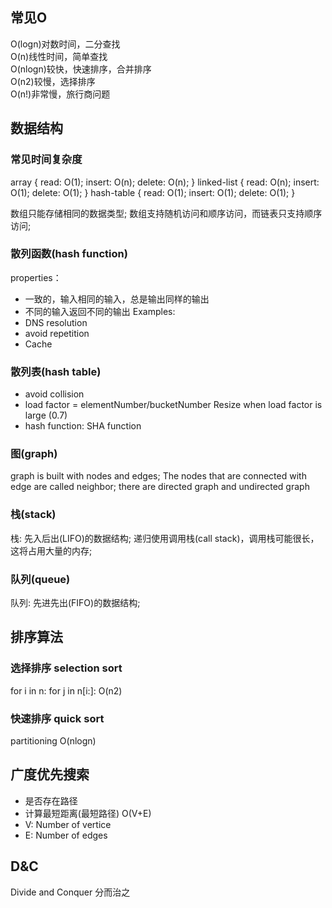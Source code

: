 ## 常见O
O(logn)对数时间，二分查找 <br>
O(n)线性时间，简单查找 <br>
O(nlogn)较快，快速排序，合并排序 <br>
O(n2)较慢，选择排序 <br>
O(n!)非常慢，旅行商问题 <br>



## 数据结构

### 常见时间复杂度
array {
	read: O(1);
	insert: O(n);
	delete: O(n);
}
linked-list {
	read: O(n);
	insert: O(1);
	delete: O(1);
}
hash-table {
	read: O(1);
	insert: O(1);
	delete: O(1);
}

数组只能存储相同的数据类型;
数组支持随机访问和顺序访问，而链表只支持顺序访问;

### 散列函数(hash function)
properties：
- 一致的，输入相同的输入，总是输出同样的输出
- 不同的输入返回不同的输出
Examples:
- DNS resolution
- avoid repetition
- Cache

### 散列表(hash table)
- avoid collision
- load factor = elementNumber/bucketNumber
Resize when load factor is large (0.7)
- hash function: SHA function

### 图(graph)
graph is built with nodes and edges;
The nodes that are connected with edge are called neighbor;
there are directed graph and undirected graph

### 栈(stack)
栈: 先入后出(LIFO)的数据结构;
递归使用调用栈(call stack)，调用栈可能很长，这将占用大量的内存;

### 队列(queue)
队列: 先进先出(FIFO)的数据结构;




## 排序算法

### 选择排序 selection sort
for i in n:
	for j in n[i:]:
O(n2)

### 快速排序 quick sort
partitioning
O(nlogn)



## 广度优先搜索
- 是否存在路径
- 计算最短距离(最短路径)
O(V+E)
- V: Number of vertice
- E: Number of edges






## D&C
Divide and Conquer 分而治之







